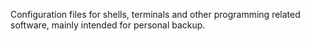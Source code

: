 Configuration files for shells, terminals and other programming related software, mainly intended for personal backup.
